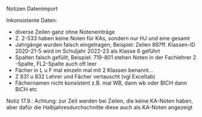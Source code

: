 Notizen Datenimport

Inkonsistente Daten:

- diverse Zeilen ganz ohne Noteneinträge
- Z. 2-533 haben keine Noten für KAs, sondern nur HJ und eine gesamt
- Jahrgänge wurden falsch eingetragen, Beispiel: Zeilen 897ff. Klassen-ID 2020-21-5 wird im Schuljahr 2022-23 als Klasse 6 geführt
- Spalten falsch gefüllt, Beispiel: 719-801 stehen Noten in der Fachlehrer 2 -Spalte, FL2-Spalte auch oft leer
- Fächer in L u F mal einzeln mal mit 2 Klassen benannt...
- Z 831 u 832 Lehrer und Fächer vertauscht (vgl Exceltab)
- Fächernamen nicht konsistent z.B. mal WB, dann wb oder BICH dann BiCH etc

Notiz 17.9.:
Achtung: zur Zeit werden bei Zeilen, die keine KA-Noten haben, aber dafür die Halbjahresdurchschnitte diese auch als KA-Noten angezeigt
